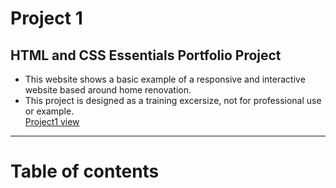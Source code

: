  # Project 1
## HTML and CSS Essentials Portfolio Project
* This website shows a basic example of a responsive and interactive website based around home renovation.
* This project is designed as a training excersize, not for professional use or example.  
[Project1 view](URL 'https://8000-twilltp-project1-u3nl0x23gqt.ws-eu62.gitpod.io/')

---

# Table of contents
